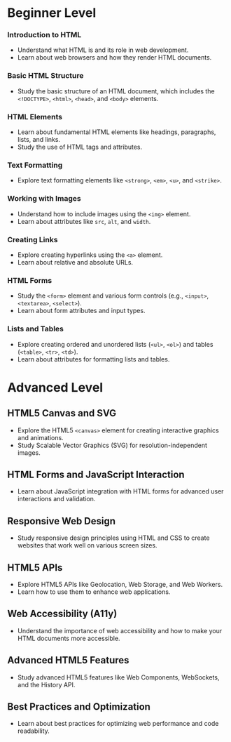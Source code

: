 # Beginner Level

### Introduction to HTML

- Understand what HTML is and its role in web development.
- Learn about web browsers and how they render HTML documents.

### Basic HTML Structure

- Study the basic structure of an HTML document, which includes the `<!DOCTYPE>`, `<html>`, `<head>`, and `<body>` elements.

### HTML Elements

- Learn about fundamental HTML elements like headings, paragraphs, lists, and links.
- Study the use of HTML tags and attributes.

### Text Formatting

- Explore text formatting elements like `<strong>`, `<em>`, `<u>`, and `<strike>`.

### Working with Images

- Understand how to include images using the `<img>` element.
- Learn about attributes like `src`, `alt`, and `width`.

### Creating Links

- Explore creating hyperlinks using the `<a>` element.
- Learn about relative and absolute URLs.

### HTML Forms

- Study the `<form>` element and various form controls (e.g., `<input>`, `<textarea>`, `<select>`).
- Learn about form attributes and input types.

### Lists and Tables

- Explore creating ordered and unordered lists (`<ul>`, `<ol>`) and tables (`<table>`, `<tr>`, `<td>`).
- Learn about attributes for formatting lists and tables.



# Advanced Level

## HTML5 Canvas and SVG

- Explore the HTML5 `<canvas>` element for creating interactive graphics and animations.
- Study Scalable Vector Graphics (SVG) for resolution-independent images.

## HTML Forms and JavaScript Interaction

- Learn about JavaScript integration with HTML forms for advanced user interactions and validation.

## Responsive Web Design

- Study responsive design principles using HTML and CSS to create websites that work well on various screen sizes.

## HTML5 APIs

- Explore HTML5 APIs like Geolocation, Web Storage, and Web Workers.
- Learn how to use them to enhance web applications.

## Web Accessibility (A11y)

- Understand the importance of web accessibility and how to make your HTML documents more accessible.

## Advanced HTML5 Features

- Study advanced HTML5 features like Web Components, WebSockets, and the History API.

## Best Practices and Optimization

- Learn about best practices for optimizing web performance and code readability.
